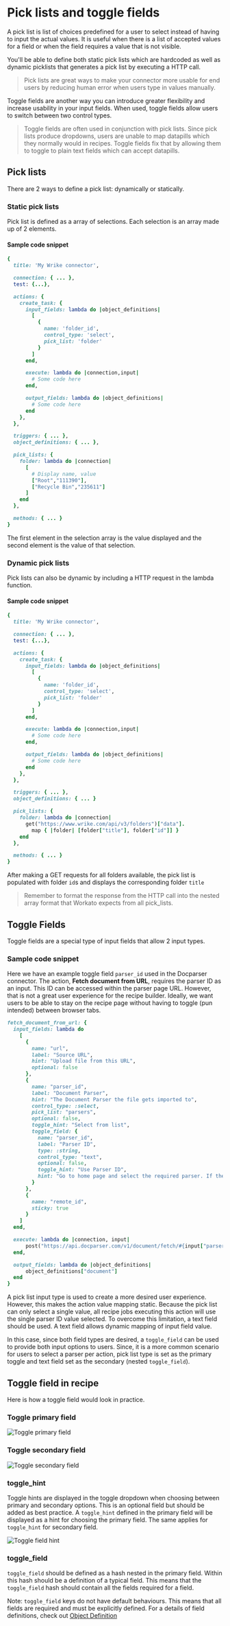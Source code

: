 # Pick lists and toggle fields
A pick list is list of choices predefined for a user to select instead of having to input the actual values. It is useful when there is a list of accepted values for a field or when the field requires a value that is not visible.

You'll be able to define both static pick lists which are hardcoded as well as dynamic picklists that generates a pick list by executing a HTTP call.

> Pick lists are great ways to make your connector more usable for end users by reducing human error when users type in values manually.

Toggle fields are another way you can introduce greater flexibility and increase usability in your input fields. When used, toggle fields allow users to switch between two control types.

> Toggle fields are often used in conjunction with pick lists. Since pick lists produce dropdowns, users are unable to map datapills which they normally would in recipes. Toggle fields fix that by allowing them to toggle to plain text fields which can accept datapills.

## Pick lists
There are 2 ways to define a pick list: dynamically or statically.

### Static pick lists
Pick list is defined as a array of selections. Each selection is an array made up of 2 elements.

#### Sample code snippet
```ruby
{
  title: 'My Wrike connector',

  connection: { ... },
  test: {...},

  actions: {
    create_task: {
      input_fields: lambda do |object_definitions|
        [
          {
            name: 'folder_id',
            control_type: 'select',
            pick_list: 'folder'
          }
        ]
      end,

      execute: lambda do |connection,input|
        # Some code here
      end,

      output_fields: lambda do |object_definitions|
        # Some code here
      end
    },
  },

  triggers: { ... },
  object_definitions: { ... },

  pick_lists: {
    folder: lambda do |connection|
      [
        # Display name, value
        ["Root","111390"],
        ["Recycle Bin","235611"]
      ]
    end
  },

  methods: { ... }
}
```

The first element in the selection array is the value displayed and the second element is the value of that selection.

### Dynamic pick lists
Pick lists can also be dynamic by including a HTTP request in the lambda function.

#### Sample code snippet
```ruby
{
  title: 'My Wrike connector',

  connection: { ... },
  test: {...},

  actions: {
    create_task: {
      input_fields: lambda do |object_definitions|
        [
          {
            name: 'folder_id',
            control_type: 'select',
            pick_list: 'folder'
          }
        ]
      end,

      execute: lambda do |connection,input|
        # Some code here
      end,

      output_fields: lambda do |object_definitions|
        # Some code here
      end
    },
  },

  triggers: { ... },
  object_definitions: { ... }

  pick_lists: {
    folder: lambda do |connection|
      get("https://www.wrike.com/api/v3/folders")["data"].
        map { |folder| [folder["title"], folder["id"]] }
    end
  },

  methods: { ... }
}
```
After making a GET requests for all folders available, the pick list is populated with folder `id`s and displays the corresponding folder `title`

> Remember to format the response from the HTTP call into the nested array format that Workato expects from all pick_lists.

## Toggle Fields
Toggle fields are a special type of input fields that allow 2 input types.

### Sample code snippet
Here we have an example toggle field `parser_id` used in the Docparser connector. The action, **Fetch document from URL**, requires the parser ID as an input. This ID can be accessed within the parser page URL. However, that is not a great user experience for the recipe builder. Ideally, we want users to be able to stay on the recipe page without having to toggle (pun intended) between browser tabs.

```ruby
fetch_document_from_url: {
  input_fields: lambda do
    [
      {
        name: "url",
        label: "Source URL",
        hint: "Upload file from this URL",
        optional: false
      },
      {
        name: "parser_id",
        label: "Document Parser",
        hint: "The Document Parser the file gets imported to",
        control_type: :select,
        pick_list: "parsers",
        optional: false,
        toggle_hint: "Select from list",
        toggle_field: {
          name: "parser_id",
          label: "Parser ID",
          type: :string,
          control_type: "text",
          optional: false,
          toggle_hint: "Use Parser ID",
          hint: "Go to home page and select the required parser. If the URL is 'https://app.docparser.com/stack/ynrqkdxvaghs/overview', then 'ynrqkdxvaghs' is the ID"
        }
      },
      {
        name: "remote_id",
        sticky: true
      }
    ]
  end,

  execute: lambda do |connection, input|
      post("https://api.docparser.com/v1/document/fetch/#{input["parser_id"]}?url=#{input["url"]}")
  end,

  output_fields: lambda do |object_definitions|
      object_definitions["document"]
  end
}
```

A pick list input type is used to create a more desired user experience. However, this makes the action value mapping static. Because the pick list can only select a single value, all recipe jobs executing this action will use the single parser ID value selected. To overcome this limitation, a text field should be used. A text field allows dynamic mapping of input field value.

In this case, since both field types are desired, a `toggle_field` can be used to provide both input options to users. Since, it is a more common scenario for users to select a parser per action, pick list type is set as the primary toggle and text field set as the secondary (nested `toggle_field`).

## Toggle field in recipe
Here is how a toggle field would look in practice.

### Toggle primary field
![Toggle primary field](/assets/images/sdk/toggle-primary.png)

### Toggle secondary field
![Toggle secondary field](/assets/images/sdk/toggle-secondary.png)

### toggle_hint

Toggle hints are displayed in the toggle dropdown when choosing between primary and secondary options. This is an optional field but should be added as best practice. A `toggle_hint` defined in the primary field will be displayed as a hint for choosing the primary field. The same applies for `toggle_hint` for secondary field.

![Toggle field hint](/assets/images/sdk/toggle-hint.png)

### toggle_field

`toggle_field` should be defined as a hash nested in the primary field. Within this hash should be a definition of a typical field. This means that the `toggle_field` hash should contain all the fields required for a field.

Note: `toggle_field` keys do not have default behaviours. This means that all fields are required and must be explicitly defined. For a details of field definitions, check out [Object Definition](object-definition.md)
